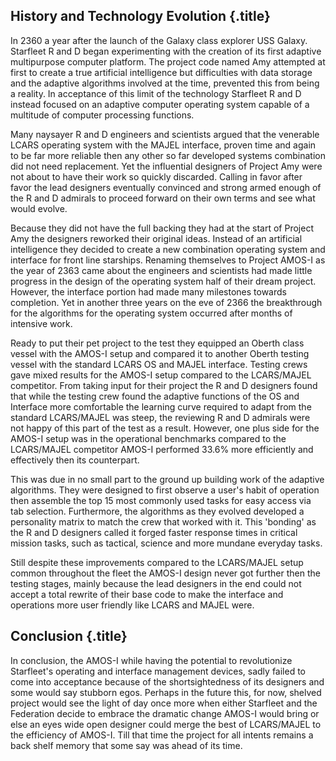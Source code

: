 History and Technology Evolution {.title}
--------------------------------

In 2360 a year after the launch of the Galaxy class explorer USS Galaxy. Starfleet R and D began experimenting with the creation of its first adaptive multipurpose computer platform. The project code named Amy attempted at first to create a true artificial intelligence but difficulties with data storage and the adaptive algorithms involved at the time, prevented this from being a reality. In acceptance of this limit of the technology Starfleet R and D instead focused on an adaptive computer operating system capable of a multitude of computer processing functions.

Many naysayer R and D engineers and scientists argued that the venerable LCARS operating system with the MAJEL interface, proven time and again to be far more reliable then any other so far developed systems combination did not need replacement. Yet the influential designers of Project Amy were not about to have their work so quickly discarded. Calling in favor after favor the lead designers eventually convinced and strong armed enough of the R and D admirals to proceed forward on their own terms and see what would evolve.

Because they did not have the full backing they had at the start of Project Amy the designers reworked their original ideas. Instead of an artificial intelligence they decided to create a new combination operating system and interface for front line starships. Renaming themselves to Project AMOS-I as the year of 2363 came about the engineers and scientists had made little progress in the design of the operating system half of their dream project. However, the interface portion had made many milestones towards completion. Yet in another three years on the eve of 2366 the breakthrough for the algorithms for the operating system occurred after months of intensive work.

Ready to put their pet project to the test they equipped an Oberth class vessel with the AMOS-I setup and compared it to another Oberth testing vessel with the standard LCARS OS and MAJEL interface. Testing crews gave mixed results for the AMOS-I setup compared to the LCARS/MAJEL competitor. From taking input for their project the R and D designers found that while the testing crew found the adaptive functions of the OS and Interface more comfortable the learning curve required to adapt from the standard LCARS/MAJEL was steep, the reviewing R and D admirals were not happy of this part of the test as a result. However, one plus side for the AMOS-I setup was in the operational benchmarks compared to the LCARS/MAJEL competitor AMOS-I performed 33.6% more efficiently and effectively then its counterpart.

This was due in no small part to the ground up building work of the adaptive algorithms. They were designed to first observe a user's habit of operation then assemble the top 15 most commonly used tasks for easy access via tab selection. Furthermore, the algorithms as they evolved developed a personality matrix to match the crew that worked with it. This 'bonding' as the R and D designers called it forged faster response times in critical mission tasks, such as tactical, science and more mundane everyday tasks.

Still despite these improvements compared to the LCARS/MAJEL setup common throughout the fleet the AMOS-I design never got further then the testing stages, mainly because the lead designers in the end could not accept a total rewrite of their base code to make the interface and operations more user friendly like LCARS and MAJEL were.

Conclusion {.title}
----------

In conclusion, the AMOS-I while having the potential to revolutionize Starfleet's operating and interface management devices, sadly failed to come into acceptance because of the shortsightedness of its designers and some would say stubborn egos. Perhaps in the future this, for now, shelved project would see the light of day once more when either Starfleet and the Federation decide to embrace the dramatic change AMOS-I would bring or else an eyes wide open designer could merge the best of LCARS/MAJEL to the efficiency of AMOS-I. Till that time the project for all intents remains a back shelf memory that some say was ahead of its time.

